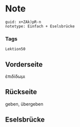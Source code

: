 # Note
```
guid: x+ZAk)pR-n
notetype: Einfach + Eselsbrücke
```

### Tags
```
Lektion50
```

## Vorderseite
ἐπιδίδωμι

## Rückseite
geben, übergeben

## Eselsbrücke

